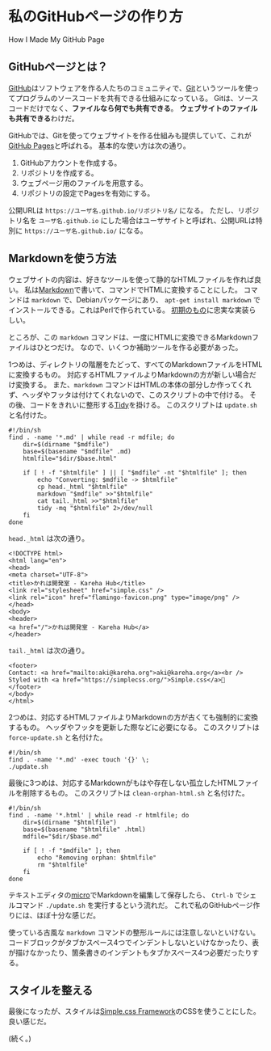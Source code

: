 # 私のGitHubページの作り方
How I Made My GitHub Page

## GitHubページとは？

[GitHub](github.html)はソフトウェアを作る人たちのコミュニティで、[Git](git.html)というツールを使ってプログラムのソースコードを共有できる仕組みになっている。
Gitは、ソースコードだけでなく、**ファイルなら何でも共有できる**。
**ウェブサイトのファイルも共有できる**わけだ。

GitHubでは、Gitを使ってウェブサイトを作る仕組みも提供していて、これが[GitHub Pages](https://pages.github.com/)と呼ばれる。
基本的な使い方は次の通り。

1. GitHubアカウントを作成する。
2. リポジトリを作成する。
3. ウェブページ用のファイルを用意する。
4. リポジトリの設定でPagesを有効にする。

公開URLは `https://ユーザ名.github.io/リポジトリ名/` になる。
ただし、リポジトリ名を `ユーザ名.github.io` にした場合はユーザサイトと呼ばれ、公開URLは特別に `https://ユーザ名.github.io/` になる。

## Markdownを使う方法

ウェブサイトの内容は、好きなツールを使って静的なHTMLファイルを作れば良い。
私は[Markdown](markdown.html)で書いて、コマンドでHTMLに変換することにした。
コマンドは `markdown` で、Debianパッケージにあり、 `apt-get install markdown` でインストールできる。これはPerlで作られている。
[初期のもの](https://daringfireball.net/projects/markdown/)に忠実な実装らしい。

ところが、この `markdown` コマンドは、一度にHTMLに変換できるMarkdownファイルはひとつだけ。
なので、いくつか補助ツールを作る必要があった。

1つめは、ディレクトリの階層をたどって、すべてのMarkdownファイルをHTMLに変換するもの。
対応するHTMLファイルよりMarkdownの方が新しい場合だけ変換する。
また、`markdown` コマンドはHTMLの本体の部分しか作ってくれず、ヘッダやフッタは付けてくれないので、このスクリプトの中で付ける。
その後、コードをきれいに整形する[Tidy](formatters.html)を掛ける。
このスクリプトは `update.sh` と名付けた。

	#!/bin/sh
	find . -name '*.md' | while read -r mdfile; do
		dir=$(dirname "$mdfile")
		base=$(basename "$mdfile" .md)
		htmlfile="$dir/$base.html"

		if [ ! -f "$htmlfile" ] || [ "$mdfile" -nt "$htmlfile" ]; then
			echo "Converting: $mdfile -> $htmlfile"
			cp head._html "$htmlfile"
			markdown "$mdfile" >>"$htmlfile"
			cat tail._html >>"$htmlfile"
			tidy -mq "$htmlfile" 2>/dev/null
		fi
	done

`head._html` は次の通り。

	<!DOCTYPE html>
	<html lang="en">
	<head>
	<meta charset="UTF-8">
	<title>かれは開発室 - Kareha Hub</title>
	<link rel="stylesheet" href="simple.css" />
	<link rel="icon" href="flamingo-favicon.png" type="image/png" />
	</head>
	<body>
	<header>
	<a href="/">かれは開発室 - Kareha Hub</a>
	</header>

`tail._html` は次の通り。

	<footer>
	Contact: <a href="mailto:aki@kareha.org">aki@kareha.org</a><br />
	Styled with <a href="https://simplecss.org/">Simple.css</a>🔗
	</footer>
	</body>
	</html>

2つめは、対応するHTMLファイルよりMarkdownの方が古くても強制的に変換するもの。
ヘッダやフッタを更新した際などに必要になる。
このスクリプトは `force-update.sh` と名付けた。

	#!/bin/sh
	find . -name '*.md' -exec touch '{}' \;
	./update.sh

最後に3つめは、対応するMarkdownがもはや存在しない孤立したHTMLファイルを削除するもの。
このスクリプトは `clean-orphan-html.sh` と名付けた。

	#!/bin/sh
	find . -name '*.html' | while read -r htmlfile; do
		dir=$(dirname "$htmlfile")
		base=$(basename "$htmlfile" .html)
		mdfile="$dir/$base.md"

		if [ ! -f "$mdfile" ]; then
			echo "Removing orphan: $htmlfile"
			rm "$htmlfile"
		fi
	done

テキストエディタの[micro](micro.html)でMarkdownを編集して保存したら、 `Ctrl-b` でシェルコマンド `./update.sh` を実行するという流れだ。
これで私のGitHubページ作りには、ほぼ十分な感じだ。

使っている古風な `markdown` コマンドの整形ルールには注意しないといけない。
コードブロックがタブかスペース4つでインデントしないといけなかったり、表が描けなかったり、箇条書きのインデントもタブかスペース4つ必要だったりする。

## スタイルを整える

最後になったが、スタイルは[Simple.css Framework](https://simplecss.org/)のCSSを使うことにした。
良い感じだ。

(続く。)
